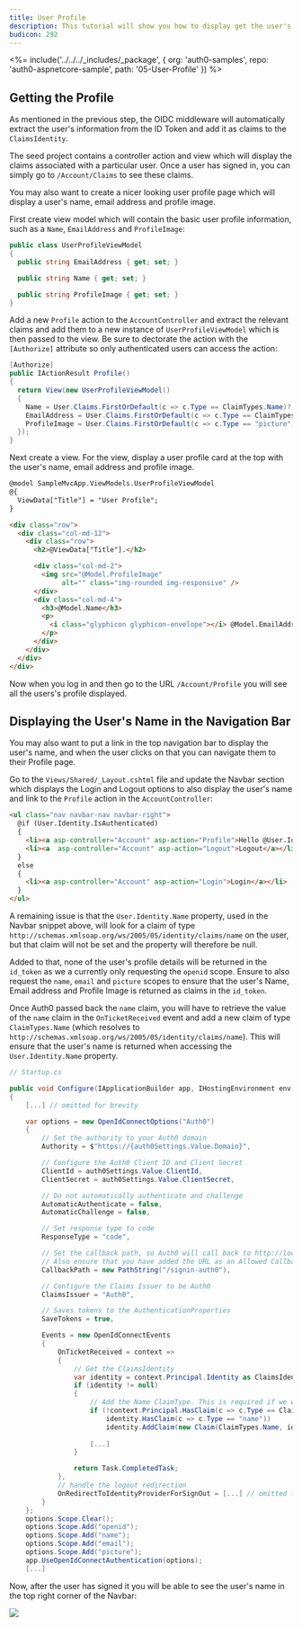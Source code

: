 ```yaml
---
title: User Profile
description: This tutorial will show you how to display get the user's profile and display it.
budicon: 292
---
```


<%= include('../../../_includes/_package', {
  org: 'auth0-samples',
  repo: 'auth0-aspnetcore-sample',
  path: '05-User-Profile'
}) %>

## Getting the Profile

As mentioned in the previous step, the OIDC middleware will automatically extract the user's information from the ID Token and add it as claims to the `ClaimsIdentity`.

The seed project contains a controller action and view which will display the claims associated with a particular user. Once a user has signed in, you can simply go to `/Account/Claims` to see these claims.

You may also want to create a nicer looking user profile page which will display a user's name, email address and profile image.

First create view model which will contain the basic user profile information, such as a `Name`, `EmailAddress` and `ProfileImage`:

```csharp
public class UserProfileViewModel
{
  public string EmailAddress { get; set; }

  public string Name { get; set; }

  public string ProfileImage { get; set; }
}
```

Add a new `Profile` action to the `AccountController` and extract the relevant claims and add them to a new instance of `UserProfileViewModel` which is then passed to the view. Be sure to dectorate the action with the `[Authorize]` attribute so only authenticated users can access the action:

```csharp
[Authorize]
public IActionResult Profile()
{
  return View(new UserProfileViewModel()
  {
    Name = User.Claims.FirstOrDefault(c => c.Type == ClaimTypes.Name)?.Value,
    EmailAddress = User.Claims.FirstOrDefault(c => c.Type == ClaimTypes.Email)?.Value,
    ProfileImage = User.Claims.FirstOrDefault(c => c.Type == "picture")?.Value
  });
}
```

Next create a view. For the view, display a user profile card at the top with the user's name, email address and profile image.

```html
@model SampleMvcApp.ViewModels.UserProfileViewModel
@{
  ViewData["Title"] = "User Profile";
}

<div class="row">
  <div class="col-md-12">
    <div class="row">
      <h2>@ViewData["Title"].</h2>

      <div class="col-md-2">
        <img src="@Model.ProfileImage"
             alt="" class="img-rounded img-responsive" />
      </div>
      <div class="col-md-4">
        <h3>@Model.Name</h3>
        <p>
          <i class="glyphicon glyphicon-envelope"></i> @Model.EmailAddress
        </p>
      </div>
    </div>
  </div>
</div>
```

Now when you log in and then go to the URL `/Account/Profile` you will see all the users's profile displayed.

## Displaying the User's Name in the Navigation Bar

You may also want to put a link in the top navigation bar to display the user's name, and when the user clicks on that you can navigate them to their Profile page.

Go to the `Views/Shared/_Layout.cshtml` file and update the Navbar section which displays the Login and Logout options to also display the user's name and link to the `Profile` action in the `AccountController`:

```html
<ul class="nav navbar-nav navbar-right">
  @if (User.Identity.IsAuthenticated)
  {
    <li><a asp-controller="Account" asp-action="Profile">Hello @User.Identity.Name!</a></li>
    <li><a  asp-controller="Account" asp-action="Logout">Logout</a></li>
  }
  else
  {
    <li><a asp-controller="Account" asp-action="Login">Login</a></li>
  }
</ul>
```

A remaining issue is that the `User.Identity.Name` property, used in the Navbar snippet above, will look for a claim of type `http://schemas.xmlsoap.org/ws/2005/05/identity/claims/name` on the user, but that claim will not be set and the property will therefore be null.

Added to that, none of the user's profile details will be returned in the `id_token` as we a currently only requesting the `openid` scope. Ensure to also request the `name`, `email` and `picture` scopes to ensure that the user's Name, Email address and Profile Image is returned as claims in the `id_token`.

Once Auth0 passed back the `name` claim, you will have to retrieve the value of the `name` claim in the `OnTicketReceived` event and add a new claim of type `ClaimTypes.Name` (which resolves to `http://schemas.xmlsoap.org/ws/2005/05/identity/claims/name`). This will ensure that the user's name is returned when accessing the `User.Identity.Name` property.

```csharp
// Startup.cs

public void Configure(IApplicationBuilder app, IHostingEnvironment env, ILoggerFactory loggerFactory, IOptions<Auth0Settings> auth0Settings)
{
    [...] // omitted for brevity

    var options = new OpenIdConnectOptions("Auth0")
    {
        // Set the authority to your Auth0 domain
        Authority = $"https://{auth0Settings.Value.Domain}",

        // Configure the Auth0 Client ID and Client Secret
        ClientId = auth0Settings.Value.ClientId,
        ClientSecret = auth0Settings.Value.ClientSecret,

        // Do not automatically authenticate and challenge
        AutomaticAuthenticate = false,
        AutomaticChallenge = false,

        // Set response type to code
        ResponseType = "code",

        // Set the callback path, so Auth0 will call back to http://localhost:5000/signin-auth0
        // Also ensure that you have added the URL as an Allowed Callback URL in your Auth0 dashboard
        CallbackPath = new PathString("/signin-auth0"),

        // Configure the Claims Issuer to be Auth0
        ClaimsIssuer = "Auth0",

        // Saves tokens to the AuthenticationProperties
        SaveTokens = true,

        Events = new OpenIdConnectEvents
        {
            OnTicketReceived = context =>
            {
                // Get the ClaimsIdentity
                var identity = context.Principal.Identity as ClaimsIdentity;
                if (identity != null)
                {
                    // Add the Name ClaimType. This is required if we want User.Identity.Name to actually return something!
                    if (!context.Principal.HasClaim(c => c.Type == ClaimTypes.Name) &&
                        identity.HasClaim(c => c.Type == "name"))
                        identity.AddClaim(new Claim(ClaimTypes.Name, identity.FindFirst("name").Value));
    
                    [...]
                }

                return Task.CompletedTask;
            },
            // handle the logout redirection 
            OnRedirectToIdentityProviderForSignOut = [...] // omitted for brevity
        }
    };
    options.Scope.Clear();
    options.Scope.Add("openid");
    options.Scope.Add("name");
    options.Scope.Add("email");
    options.Scope.Add("picture");
    app.UseOpenIdConnectAuthentication(options);
    [...]
```

Now, after the user has signed it you will be able to see the user's name in the top right corner of the Navbar:

![](/media/articles/server-platforms/aspnet-core/navbar-userprofile.png)
